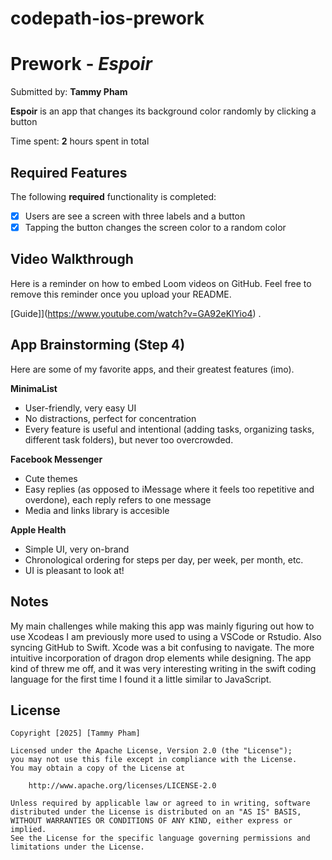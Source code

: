 # codepath-ios-prework

# Prework - *Espoir*

Submitted by: **Tammy Pham**

**Espoir** is an app that changes its background color randomly by clicking a button

Time spent: **2** hours spent in total

## Required Features

The following **required** functionality is completed:

- [x] Users are see a screen with three labels and a button
- [x] Tapping the button changes the screen color to a random color
 
## Video Walkthrough

Here is a reminder on how to embed Loom videos on GitHub. Feel free to remove this reminder once you upload your README. 

[Guide]](https://www.youtube.com/watch?v=GA92eKlYio4) .

## App Brainstorming (Step 4)

Here are some of my favorite apps, and their greatest features (imo).

**MinimaList**
- User-friendly, very easy UI
- No distractions, perfect for concentration
- Every feature is useful and intentional (adding tasks, organizing tasks, different task folders), but never too overcrowded.

**Facebook Messenger**
- Cute themes
- Easy replies (as opposed to iMessage where it feels too repetitive and overdone), each reply refers to one message
- Media and links library is accesible

**Apple Health**
- Simple UI, very on-brand
- Chronological ordering for steps per day, per week, per month, etc.
- UI is pleasant to look at!


## Notes

My main challenges while making this app was mainly figuring out how to use Xcodeas I am previously more used to using a VSCode or Rstudio. Also syncing GitHub to Swift. Xcode was a bit confusing to navigate. The more intuitive incorporation of dragon drop elements while designing. The app kind of threw me off, and it was very interesting writing in the swift coding language for the first time I found it a little similar to JavaScript.

## License

    Copyright [2025] [Tammy Pham]

    Licensed under the Apache License, Version 2.0 (the "License");
    you may not use this file except in compliance with the License.
    You may obtain a copy of the License at

        http://www.apache.org/licenses/LICENSE-2.0

    Unless required by applicable law or agreed to in writing, software
    distributed under the License is distributed on an "AS IS" BASIS,
    WITHOUT WARRANTIES OR CONDITIONS OF ANY KIND, either express or implied.
    See the License for the specific language governing permissions and
    limitations under the License.
